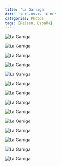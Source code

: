 ```yaml
---
title: 'La Garriga'
date: '2015-09-12 16:00'
categories: Photos
tags: [Reisen, España]
---
```


<div class='preview'><img src='{{urls.media}}/LaGarrigaOK.jpg' alt='La Garriga'></div>

<a id='d5342001cf00242d154ddd74f8845430-800'></a>![La Garriga]({{urls.media}}/d5342001cf00242d154ddd74f8845430-800.jpg 'Церквушка на отшибе.')

<a id='b136aadb49b9abf3fb8735729e0c329e-800'></a>![La Garriga]({{urls.media}}/b136aadb49b9abf3fb8735729e0c329e-800.jpg 'Ни одного человека вокруг.')

<a id='41d36806dda69757b76d62c60dc2f362-800'></a>![La Garriga]({{urls.media}}/41d36806dda69757b76d62c60dc2f362-800.jpg 'А перед центральным собором — по субботам рынок.')

<a id='4554348fc185067ea5b6b04989d645ed-800'></a>![La Garriga]({{urls.media}}/4554348fc185067ea5b6b04989d645ed-800.jpg 'Вид из промзоны.')

<a id='af085b130a60ab4fda0c56ce67f7c2f8-800'></a>![La Garriga]({{urls.media}}/af085b130a60ab4fda0c56ce67f7c2f8-800.jpg 'Парадный вход.')

<a id='738de0c39709591ae32995493a97d9c6-800'></a>![La Garriga]({{urls.media}}/738de0c39709591ae32995493a97d9c6-800.jpg 'Никакой фантазии у людей.')

<a id='9b404c42763105334f329834ad873776-800'></a>![La Garriga]({{urls.media}}/9b404c42763105334f329834ad873776-800.jpg 'Вот прямо вообще.')

<a id='85cbd174e19f754a3acee9d51c4acbf0-800'></a>![La Garriga]({{urls.media}}/85cbd174e19f754a3acee9d51c4acbf0-800.jpg 'Нет, впрочем, немного есть.')

<a id='90072ec8b398b849243d7224bdfb5770-800'></a>![La Garriga]({{urls.media}}/90072ec8b398b849243d7224bdfb5770-800.jpg 'Ладно, давайте зачетку, три.')

<a id='455df0b79f8efd298ce86b6bf3427f84-800'></a>![La Garriga]({{urls.media}}/455df0b79f8efd298ce86b6bf3427f84-800.jpg 'Внезапная Мадонна.')

<a id='8bf13b51372d7d9b6fb14ae711092daf-800'></a>![La Garriga]({{urls.media}}/8bf13b51372d7d9b6fb14ae711092daf-800.jpg 'Кафельные вывески — моя слабость.')

<a id='38e673302470053c1ba028c004ec54a5-800'></a>![La Garriga]({{urls.media}}/38e673302470053c1ba028c004ec54a5-800.jpg 'Троекратный победитель конкурса.')

<a id='2a78bbf6f0814ebf94bd60160cee83de-800'></a>![La Garriga]({{urls.media}}/2a78bbf6f0814ebf94bd60160cee83de-800.jpg 'Памятник светофильтру.')
